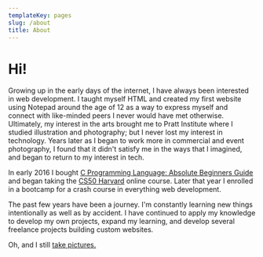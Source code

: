 ```yaml
---
templateKey: pages
slug: /about
title: About
---
```


# Hi!

Growing up in the early days of the internet, I have always been interested in web development. I taught myself HTML and created my first website using Notepad around the age of 12 as a way to express myself and connect with like-minded peers I never would have met otherwise. Ultimately, my interest in the arts brought me to Pratt Institute where I studied illustration and photography; but I never lost my interest in technology. Years later as I began to work more in commercial and event photography, I found that it didn't satisfy me in the ways that I imagined, and began to return to my interest in tech.

In early 2016 I bought [C Programming Language: Absolute Beginners Guide](https://www.informit.com/store/c-programming-absolute-beginners-guide-9780789751980) and began taking the [CS50 Harvard](https://online-learning.harvard.edu/course/cs50-introduction-computer-science) online course. Later that year I enrolled in a bootcamp for a crash course in everything web development.

The past few years have been a journey. I'm constantly learning new things intentionally as well as by accident. I have continued to apply my knowledge to develop my own projects, expand my learning, and develop several freelance projects building custom websites.

Oh, and I still [take pictures.](http://www.leslielaurenb.com)
